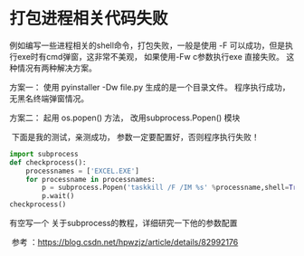 # 打包进程相关代码失败

例如编写一些进程相关的shell命令，打包失败，一般是使用 -F 可以成功，但是执行exe时有cmd弹窗，这非常不美观， 如果使用-Fw c参数执行exe 直接失败。 这种情况有两种解决方案。

方案一： 使用 pyinstaller -Dw file.py 生成的是一个目录文件。 程序执行成功，无黑名终端弹窗情况。

方案二： 起用 os.popen()  方法， 改用subprocess.Popen() 模块

​	下面是我的测试，亲测成功， 参数一定要配置好，否则程序执行失败！

```python
import subprocess
def checkprocess():
    processnames = ['EXCEL.EXE']
    for processname in processnames:
        p = subprocess.Popen('taskkill /F /IM %s' %processname,shell=True, stdin=subprocess.PIPE, stdout=subprocess.PIPE,stderr=subprocess.STDOUT)
        p.wait()
checkprocess()
```



有空写一个 关于subprocess的教程，详细研究一下他的参数配置





​	参考 ：<https://blog.csdn.net/hpwzjz/article/details/82992176>  